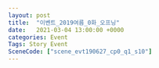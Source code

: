 ```yaml
---
layout: post
title:  "이벤트_2019여름_0화_오프닝"
date:   2021-03-04 13:00:00 +0000
categories: Event
Tags: Story Event
SceneCode: ["scene_evt190627_cp0_q1_s10"]
---
```

